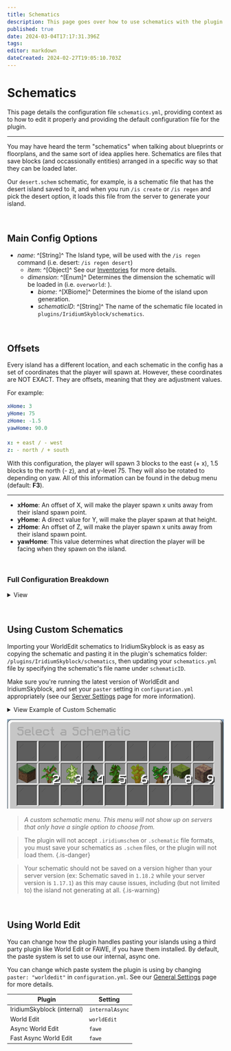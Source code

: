 ```yaml
---
title: Schematics
description: This page goes over how to use schematics with the plugin.
published: true
date: 2024-03-04T17:17:31.396Z
tags: 
editor: markdown
dateCreated: 2024-02-27T19:05:10.703Z
---
```


# Schematics

This page details the configuration file `schematics.yml`, providing context as to how to edit it properly and providing the default configuration file for the plugin.

---

You may have heard the term "schematics" when talking about blueprints or floorplans, and the same sort of idea applies here. Schematics are files that save blocks (and occassionally entities) arranged in a specific way so that they can be loaded later.

Our `desert.schem` schematic, for example, is a schematic file that has the desert island saved to it, and when you run `/is create` or `/is regen` and pick the desert option, it loads this file from the server to generate your island.

<p> &nbsp </p>

## Main Config Options

- *name*: ^[String]^ The Island type, will be used with the `/is regen` command (i.e. desert: `/is regen desert`)
	- *item*: ^[Object]^ See our [Inventories](https://docs.iridiumdevelopment.net/en/Inventory) for more details.
	- *dimension*: ^[Enum]^ Determines the dimension the schematic will be loaded in (i.e. `overworld`: ).
		- *biome*: ^[XBiome]^ Determines the biome of the island upon generation.
		- *schematicID*: ^[String]^ The name of the schematic file located in `plugins/IridiumSkyblock/schematics`.

<p> &nbsp </p>

## Offsets

Every island has a different location, and each schematic in the config has a set of coordinates that the player will spawn at. However, these coordinates are NOT EXACT. They are offsets, meaning that they are adjustment values.

For example:
```yaml
xHome: 3
yHome: 75
zHome: -1.5
yawHome: 90.0

x: + east / - west
z: - north / + south
```

With this configuration, the player will spawn 3 blocks to the east (+ x), 1.5 blocks to the north (-   z), and at y-level 75. They will also be rotated to depending on yaw. All of this information can be found in the debug menu (default: **F3**).

---

- **xHome**: An offset of X, will make the player spawn x units away from their island spawn point.
- **yHome**: A direct value for Y, will make the player spawn at that height.
- **zHome**: An offset of Z, will make the player spawn x units away from their island spawn point.
- **yawHome**: This value determines what direction the player will be facing when they spawn on the island.

<p> &nbsp </p>

### Full Configuration Breakdown

<details>
  <summary> View </summary>
  
```yaml
desert:
    item:
    regenCost:
      money: 1000.0
      bankItems: {}
    xHome: -0.5
    yHome: 89.0
    zHome: -0.5
    yawHome: 90.0
    overworld:
      biome: "DESERT"
      schematicID: "desert.schem"
      islandHeight: 90.0
      ignoreAirBlocks: true
```

- **Schematic**: ^[String]^ The name of the schematic according to the plugin.
	- *item*: ^[Object]^ The item category that determines how the permission shows up in `/is permissions`. For more information, please see our [Inventory & Menus](https://docs.iridiumdevelopment.net/en/Inventory) page.
  - *regenCost*: ^[Object]^ The cost of regenerating a player's island with this schematic.
  	- *money*: ^[double]^ Vault currency cost.
    - *bankItems*: ^[List<BankItem>]^ The list of BankItems and the cost associated with them.
  - ***x**Home*: ^[double]^ An offset of X, will make the player spawn x units away from their original spawn point (If the player originally spawns at 5 and the schematic has an offset of -1, they would then spawn at 4).
  - ***y**Home*: ^[double]^ A direct value for Y, will make the player spawn at that height.
  - ***z**Home*: ^[double]^ An offset of Z, will make the player spawn x units away from their original spawn point (If the player originally spawns at 6 and the schematic has an offset of 2, they would then spawn at 8).
  - ***yawHome***: ^[double]^ This value determines what direction the player will be facing when they spawn on the island.
  - *dimension*: ^[enum]^ Dimension-specific values that affect each individual schematic.
  	- *biome*: ^[XBiome]^ The biome specified for the island to be generated in.
    - *schematicID*: ^[String]^ The name of the file to be loaded in as the schematic (should end in ``.schem``).
    - *islandHeight*: ^[double]^ The height at which to spawn the schematic.
    - *ignoreAirBlocks*: ^[boolean]^ Whether to ignore air blocks that happen to be a part of a schematic when generating.
</details>

  <p> &nbsp </p>
  
## Using Custom Schematics

Importing your WorldEdit schematics to IridiumSkyblock is as easy as copying the schematic and pasting it in the plugin's schematics folder: ``/plugins/IridiumSkyblock/schematics``, then updating your ``schematics.yml`` file by specifying the schematic's file name under ``schematicID``.

Make sure you're running the latest version of WorldEdit and IridiumSkyblock, and set your ``paster`` setting in ``configuration.yml`` appropriately (see our [Server Settings]() page for more information).

<details>
  <summary> View Example of Custom Schematic </summary>

```yaml
---
schematics:
  myCustomSchematic: 
    item:
      material: "PLAYER_HEAD"
      amount: 1
      displayName: "&b&lCustom Island"
      headData: null
      headOwner: "Notch"
      headOwnerUUID: null
      model: null
      lore:
      - "&7My Custom Schematic."
      slot: 14
      regenCost:
      money: 100
      bankCost: {
        Crystals: 15
      }
    xHome: 0.5
    yHome: 96
    zHome: 0.5
    yawHome: 100
    overworld:
      biome: "PLAINS"
      schematicID: "customSchematic.schem"
      islandHeight: 90.0
      ignoreAirBlocks: true
    nether:
      biome: "NETHER_WASTES"
      schematicID: "customSchematic_nether.schem"
      islandHeight: 90.0
      ignoreAirBlocks: true
    end:
      biome: "THE_END"
      schematicID: "customSchematic_end.schem"
      islandHeight: 90.0
      ignoreAirBlocks: true
```
</details>
  
<center>

  ![schematics-menu-example.png](/schematics-menu-example.png)
  
</center>
  
> *A custom schematic menu. This menu will not show up on servers that only have a single option to choose from.*
  
> The plugin will not accept `.iridiumschem` or `.schematic` file formats, you must
save your schematics as `.schem` files, or the plugin will not load them.
> {.is-danger}

> Your schematic should not be saved on a version higher than your server version (ex: Schematic saved in `1.18.2` while your server version is `1.17.1`) as this may cause issues, including (but not limited to) the island not generating at all.
{.is-warning}
  
<p> &nbsp </p>
  
## Using World Edit
You can change how the plugin handles pasting your islands using a third party plugin like World Edit or FAWE, if you have them installed. By default, the paste system is set to use our internal, async one.
  
You can change which paste system the plugin is using by changing `paster: "worldedit"` in `configuration.yml`. See our [General Settings](https://docs.iridiumdevelopment.net/en/Server-Settings) page for more details.

|Plugin|Setting|
|------|-------|
|IridiumSkyblock (internal)|`internalAsync`|
|World Edit|`worldEdit`|
|Async World Edit|`fawe`|
|Fast Async World Edit|`fawe`|